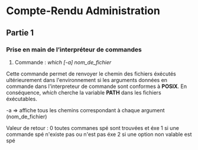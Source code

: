 # Compte-Rendu Administration
## Partie 1
### Prise en main de l’interpréteur de commandes

1. Commande : *which [-a] nom_de_fichier*


Cette commande permet de renvoyer le chemin des fichiers éxécutés ultérieurement dans l'environnement
si les arguments données en commande dans l'interpreteur de commande sont conformes à **POSIX**.
En conséquence, *which* cherche la variable **PATH** dans les fichiers éxécutables.


-a => affiche tous les chemins correspondant à chaque argument (nom_de_fichier)

Valeur de retour :
 0	toutes commanes spé sont trouvées et éxe
 1	si une commande spé n'existe pas ou n'est pas éxe
 2	si une option non valable est spé
